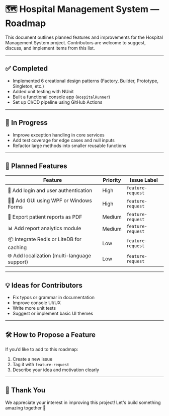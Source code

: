 # 🗺️ Hospital Management System — Roadmap

This document outlines planned features and improvements for the Hospital Management System project. Contributors are welcome to suggest, discuss, and implement items from this list.

---

## ✅ Completed

- Implemented 6 creational design patterns (Factory, Builder, Prototype, Singleton, etc.)
- Added unit testing with NUnit
- Built a functional console app (`HospitalRunner`)
- Set up CI/CD pipeline using GitHub Actions

---

## 🚧 In Progress

- Improve exception handling in core services
- Add test coverage for edge cases and null inputs
- Refactor large methods into smaller reusable functions

---

## 📝 Planned Features

| Feature                                      | Priority | Issue Label         |
|---------------------------------------------|----------|---------------------|
| 🔐 Add login and user authentication         | High     | `feature-request`   |
| 🧑‍⚕️ Add GUI using WPF or Windows Forms       | High     | `feature-request`   |
| 🧾 Export patient reports as PDF             | Medium   | `feature-request`   |
| 📊 Add report analytics module               | Medium   | `feature-request`   |
| 📦 Integrate Redis or LiteDB for caching     | Low      | `feature-request`   |
| 🌐 Add localization (multi-language support) | Low      | `feature-request`   |

---

## 💡 Ideas for Contributors

- Fix typos or grammar in documentation
- Improve console UI/UX
- Write more unit tests
- Suggest or implement basic UI themes

---

## 🛠️ How to Propose a Feature

If you’d like to add to this roadmap:

1. Create a new issue
2. Tag it with `feature-request`
3. Describe your idea and motivation clearly

---

## 🙌 Thank You

We appreciate your interest in improving this project! Let's build something amazing together 💙
